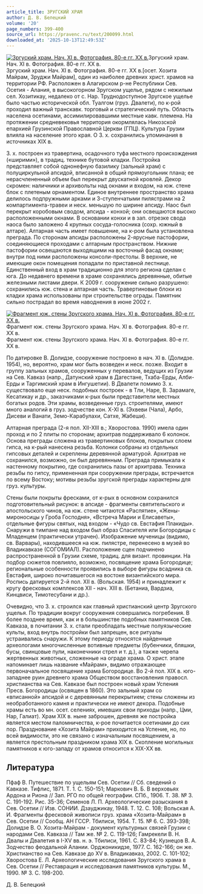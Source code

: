 ```yaml
---
article_title: ЗРУГСКИЙ ХРАМ
author: Д. В. Белецкий
volume: '20'
page_numbers: 399-400
source_url: https://pravenc.ru/text/200099.html
downloaded_at: '2025-10-13T12:49:53Z'
---
```


[![Зргуский храм. Нач. XI в. Фотография. 80-е гг. XX в.](https://pravenc.ru/data/753/503/1234/i200.jpg "Кликните для увеличения картинки")](https://pravenc.ru/data/753/503/1234/i400.jpg)Зргуский храм. Нач. XI в. Фотография. 80-е гг. XX в.  
Зргуский храм. Нач. XI в. Фотография. 80-е гг. XX в.[осет. Хозита Майрам, Зруджи Майрам], один из наиболее древних христ. храмов на территории РФ. Расположен в Алагирском р-не Республики Сев. Осетия - Алания, в высокогорном Зругском ущелье, рядом с нежилым сел. Хозитикау, недалеко от с. Нар. Труднодоступное Зругское ущелье было частью исторической обл. Туалгом (груз. Двалети), по к-рой проходил важный транскавк. торговый и стратегический путь. Область населена осетинами, ассимилировавшими местные кавк. племена. На протяжении средневековья территория окормлялась Никозской епархией Грузинской Православной Церкви (ГПЦ). Культура Грузии влияла на население этого края. О З. х. сохранились упоминания в источниках XIX в.

З. х. построен из травертина, осадочного туфа местного происхождения («ширими»), в традиц. технике бутовой кладки. Постройка представляет собой однонефную базилику (зальный храм) с полуциркульной апсидой, вписанной в общий прямоугольник плана; ее нерасчлененный объем был перекрыт двускатной кровлей. Декор скромен: наличники и архивольты над окнами и входом, на юж. стене блок с плетеным орнаментом. Единое внутреннее пространство храма делилось подпружными арками и 3-ступенчатыми пилястрами на 2 компартимента-травеи и неск. меньшую по ширине апсиду. Наос был перекрыт коробовым сводом, апсида - конхой; они освещаются высоко расположенными окнами. В основании конхи и в зап. отрезке свода наоса было заложено 4 крупных сосуда-голосника (сохр. южный в алтаре). Алтарная часть имеет повышение, на к-ром была установлена преграда. По сторонам апсиды расположены 2-ярусные пастофории, соединяющиеся проходами с алтарным пространством. Нижние пастофории освещаются выходящими на восточный фасад окнами; внутри под ними расположены консоли-престолы. В верхние, не имеющие окон помещения попадали по приставной лестнице. Единственный вход в храм традиционно для этого региона сделан с юга. До недавнего времени в храме сохранялись деревянные, обитые железными листами двери. К 2009 г. сооружение сильно разрушено: сохранились юж. стена и алтарная часть. Травертиновые блоки из кладки храма использованы при строительстве ограды. Памятник сильно пострадал во время наводнения в июне 2002 г.

[![Фрагмент юж. стены Зругского храма. Нач. XI в. Фотография. 80-е гг. XX в.](https://pravenc.ru/data/756/503/1234/i200.jpg "Кликните для увеличения картинки")](https://pravenc.ru/data/756/503/1234/i400.jpg)Фрагмент юж. стены Зругского храма. Нач. XI в. Фотография. 80-е гг. XX в.  
Фрагмент юж. стены Зругского храма. Нач. XI в. Фотография. 80-е гг. XX в.

По датировке В. Долидзе, сооружение построено в нач. XI в. (Долидзе. 1954), но, вероятно, храм мог быть возведен и неск. позже. Входит в группу зальных храмов, сооруженных у перевалов, ведущих из Грузии на Сев. Кавказ (напр., Датунский храм в Дагестане, Тхаба-Ерды, Алби-Ерды и Таргимский храм в Ингушетии). В Двалети помимо З. х. существовало еще неск. подобных построек - в Тли, Наре, В. Зарамаге, Кесатикау и др., заказчиками к-рых были представители местных богатых родов. Эти храмы, возведенные груз. строителями, имеют много аналогий в груз. зодчестве кон. X-XI в. (Эхвеви (Чала), Арбо, Дисеви и Ванати, Земо-Карабулахи, Сатхе, Жабеши).

Алтарная преграда (2-я пол. XII-XIII в.; Хворостова. 1990) имела один проход и по 2 плиты по сторонам; архитрав поддерживало 6 колонок. Основа преграды сложена из травертиновых блоков, покрытых слоем гипса, на к-рый нанесена резьба. Колонки собраны из отдельных гипсовых деталей и скреплены деревянной арматурой. Архитрав не сохранился, возможно, он был деревянным. Преграда примыкала к настенному покрытию, где сохранились пазы от архитрава. Техника резьбы по гипсу, примененная при сооружении преграды, встречается по всему Востоку; мотивы резьбы зругской преграды характерны для груз. культуры.

Стены были покрыты фресками, от к-рых в основном сохранился подготовительный рисунок: в апсиде - фрагменты святительского и апостольского чинов, на юж. стене читаются «Распятие», «Жены-мироносицы у Гроба Господня», «Встреча Марии и Елисаветы», отдельные фигуры святых, над входом - «Чудо св. Евстафия Плакиды». Снаружи в тимпане над входом был образ Спасителя или Богородицы с Младенцем (практически утрачен). Изображение мученицы (видимо, св. Варвары), находившееся на юж. пилястре, перенесено в музей во Владикавказе (СОГОМИАЛ). Расположение сцен подчинено распространенной в Грузии схеме, традиц. для визант. провинции. На подбор сюжетов повлияло, возможно, посвящение храма Богородице; региональные особенности проявились в выборе фигуры всадника св. Евстафия, широко почитавшегося на востоке византийского мира. Роспись датируется 2-й пол. XII в. (Вольская. 1954) и принадлежит к кругу фресковых комплексов XII - нач. XIII в. (Бетаниа, Вардзиа, Кинцвиси, Тимотесубани и др.).

Очевидно, что З. х. строился как главный христианский центр Зругского ущелья. По традиции вокруг сооружения совершались погребения. В более позднее время, как и в большинстве подобных памятников Сев. Кавказа, в почитании З. х. стали преобладать местные полуязыческие культы, вход внутрь постройки был запрещен, все ритуалы устраивались снаружи. К этому периоду относятся найденные археологами многочисленные вотивные предметы (бубенчики, бляшки, бусы, свинцовые пули, наконечники стрел и т. д.), а также черепа жертвенных животных, сложенные на ограде храма. О христ. этапе напоминает лишь название «Майрам», видимо отражающее первоначальное посвящение храма Богородице. Во 2-й пол. XIX в. юго-западнее руин древнего храма Обществом восстановления правосл. христианства на Сев. Кавказе был построен новый храм Успения Пресв. Богородицы (освящен в 1860). Это зальный храм со «вписанной» апсидой и с деревянным перекрытием; стены сложены из необработанного камня и практически не имеют декора. Подобные храмы есть во мн. осет. селениях, имевших свои приходы (напр., Цми, Нар, Галиат). Храм XIX в. ныне заброшен, древняя же постройка является местом паломничества, к-рое почитается осетинами до сих пор. Празднование «Хозита Майрам» приходится на Успение, но, по всей видимости, это не связано с изначальным посвящением, а является престольным праздником храма XIX в. Скопление могильных памятников к юго-западу от храмов относится к ХIX-XX вв.

## Литература

Пфаф В. Путешествие по ущельям Сев. Осетии // Сб. сведений о Кавказе. Тифлис, 1871. Т. 1. С. 150-151; Маркович В. Б. В верховьях Ардона и Риона // Зап. РГО по общей географии. СПб., 1906. Т. 38. № 3. С. 191-192. Рис. 35-36; Семенов Л. П. Археологические разыскания в Сев. Осетии // Изв. СОНИИ. Дзауджикау, 1948. Т. 12. С. 108; Вольская А. И. Фрагменты фресковой живописи груз. храма «Хозита-Майрам» в Сев. Осетии // Сообщ. АН ГССР. Тбилиси, 1954. Т. 15. № 6. С. 393-398; Долидзе В. О. Хозита-Майрам - документ культурных связей Грузии с народами Сев. Кавказа // Там же. № 2. С. 119-126; Гамрекели В. Н. Двалы и Двалетия в I-XV вв. н. э. Тбилиси, 1961. С. 83-84; Кузнецов В. А. Зодчество феодальной Алании. Орджоникидзе, 1977. С. 162-166; он же. Христианство на Сев. Кавказе до XV в. Владикавказ, 2002. С. 101-102; Хворостова Е. Л. Археологические исследования Зругского храма в Сев. Осетии // Реставрация и исследования памятников культуры. М., 1990. № 3. С. 198-200.

Д. В. Белецкий
